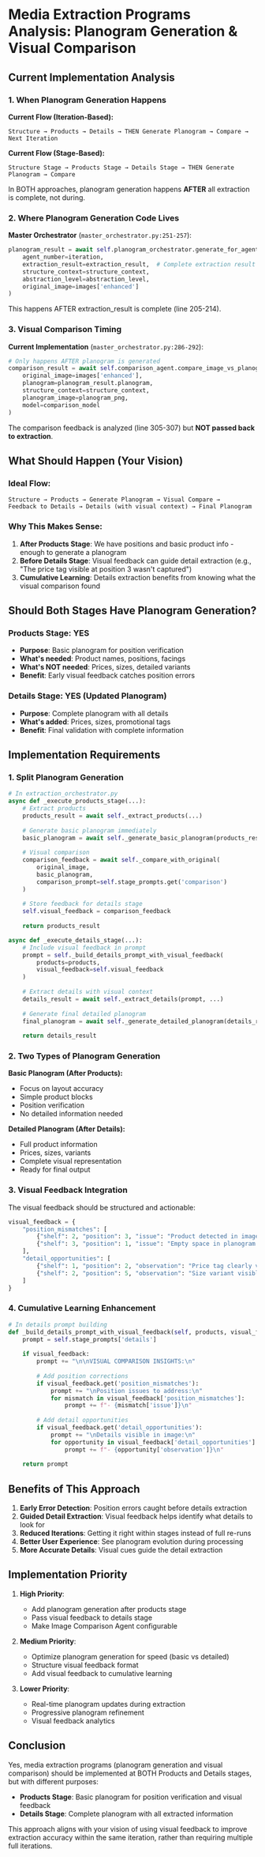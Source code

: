 # Media Extraction Programs Analysis: Planogram Generation & Visual Comparison

## Current Implementation Analysis

### 1. When Planogram Generation Happens

**Current Flow (Iteration-Based):**
```
Structure → Products → Details → THEN Generate Planogram → Compare → Next Iteration
```

**Current Flow (Stage-Based):**
```
Structure Stage → Products Stage → Details Stage → THEN Generate Planogram → Compare
```

In BOTH approaches, planogram generation happens **AFTER** all extraction is complete, not during.

### 2. Where Planogram Generation Code Lives

**Master Orchestrator** (`master_orchestrator.py:251-257`):
```python
planogram_result = await self.planogram_orchestrator.generate_for_agent_iteration(
    agent_number=iteration,
    extraction_result=extraction_result,  # Complete extraction result
    structure_context=structure_context,
    abstraction_level=abstraction_level,
    original_image=images['enhanced']
)
```

This happens AFTER extraction_result is complete (line 205-214).

### 3. Visual Comparison Timing

**Current Implementation** (`master_orchestrator.py:286-292`):
```python
# Only happens AFTER planogram is generated
comparison_result = await self.comparison_agent.compare_image_vs_planogram(
    original_image=images['enhanced'],
    planogram=planogram_result.planogram,
    structure_context=structure_context,
    planogram_image=planogram_png,
    model=comparison_model
)
```

The comparison feedback is analyzed (line 305-307) but **NOT passed back to extraction**.

## What Should Happen (Your Vision)

### Ideal Flow:
```
Structure → Products → Generate Planogram → Visual Compare → 
Feedback to Details → Details (with visual context) → Final Planogram
```

### Why This Makes Sense:

1. **After Products Stage**: We have positions and basic product info - enough to generate a planogram
2. **Before Details Stage**: Visual feedback can guide detail extraction (e.g., "The price tag visible at position 3 wasn't captured")
3. **Cumulative Learning**: Details extraction benefits from knowing what the visual comparison found

## Should Both Stages Have Planogram Generation?

### Products Stage: YES
- **Purpose**: Basic planogram for position verification
- **What's needed**: Product names, positions, facings
- **What's NOT needed**: Prices, sizes, detailed variants
- **Benefit**: Early visual feedback catches position errors

### Details Stage: YES (Updated Planogram)
- **Purpose**: Complete planogram with all details
- **What's added**: Prices, sizes, promotional tags
- **Benefit**: Final validation with complete information

## Implementation Requirements

### 1. Split Planogram Generation

```python
# In extraction_orchestrator.py
async def _execute_products_stage(...):
    # Extract products
    products_result = await self._extract_products(...)
    
    # Generate basic planogram immediately
    basic_planogram = await self._generate_basic_planogram(products_result)
    
    # Visual comparison
    comparison_feedback = await self._compare_with_original(
        original_image, 
        basic_planogram,
        comparison_prompt=self.stage_prompts.get('comparison')
    )
    
    # Store feedback for details stage
    self.visual_feedback = comparison_feedback
    
    return products_result

async def _execute_details_stage(...):
    # Include visual feedback in prompt
    prompt = self._build_details_prompt_with_visual_feedback(
        products=products,
        visual_feedback=self.visual_feedback
    )
    
    # Extract details with visual context
    details_result = await self._extract_details(prompt, ...)
    
    # Generate final detailed planogram
    final_planogram = await self._generate_detailed_planogram(details_result)
    
    return details_result
```

### 2. Two Types of Planogram Generation

**Basic Planogram (After Products):**
- Focus on layout accuracy
- Simple product blocks
- Position verification
- No detailed information needed

**Detailed Planogram (After Details):**
- Full product information
- Prices, sizes, variants
- Complete visual representation
- Ready for final output

### 3. Visual Feedback Integration

The visual feedback should be structured and actionable:

```python
visual_feedback = {
    "position_mismatches": [
        {"shelf": 2, "position": 3, "issue": "Product detected in image but not in extraction"},
        {"shelf": 3, "position": 1, "issue": "Empty space in planogram but product visible in image"}
    ],
    "detail_opportunities": [
        {"shelf": 1, "position": 2, "observation": "Price tag clearly visible - $3.99"},
        {"shelf": 2, "position": 5, "observation": "Size variant visible - 500ml"}
    ]
}
```

### 4. Cumulative Learning Enhancement

```python
# In details prompt building
def _build_details_prompt_with_visual_feedback(self, products, visual_feedback):
    prompt = self.stage_prompts['details']
    
    if visual_feedback:
        prompt += "\n\nVISUAL COMPARISON INSIGHTS:\n"
        
        # Add position corrections
        if visual_feedback.get('position_mismatches'):
            prompt += "\nPosition issues to address:\n"
            for mismatch in visual_feedback['position_mismatches']:
                prompt += f"- {mismatch['issue']}\n"
        
        # Add detail opportunities
        if visual_feedback.get('detail_opportunities'):
            prompt += "\nDetails visible in image:\n"
            for opportunity in visual_feedback['detail_opportunities']:
                prompt += f"- {opportunity['observation']}\n"
    
    return prompt
```

## Benefits of This Approach

1. **Early Error Detection**: Position errors caught before details extraction
2. **Guided Detail Extraction**: Visual feedback helps identify what details to look for
3. **Reduced Iterations**: Getting it right within stages instead of full re-runs
4. **Better User Experience**: See planogram evolution during processing
5. **More Accurate Details**: Visual cues guide the detail extraction

## Implementation Priority

1. **High Priority**: 
   - Add planogram generation after products stage
   - Pass visual feedback to details stage
   - Make Image Comparison Agent configurable

2. **Medium Priority**:
   - Optimize planogram generation for speed (basic vs detailed)
   - Structure visual feedback format
   - Add visual feedback to cumulative learning

3. **Lower Priority**:
   - Real-time planogram updates during extraction
   - Progressive planogram refinement
   - Visual feedback analytics

## Conclusion

Yes, media extraction programs (planogram generation and visual comparison) should be implemented at BOTH Products and Details stages, but with different purposes:

- **Products Stage**: Basic planogram for position verification and visual feedback
- **Details Stage**: Complete planogram with all extracted information

This approach aligns with your vision of using visual feedback to improve extraction accuracy within the same iteration, rather than requiring multiple full iterations.